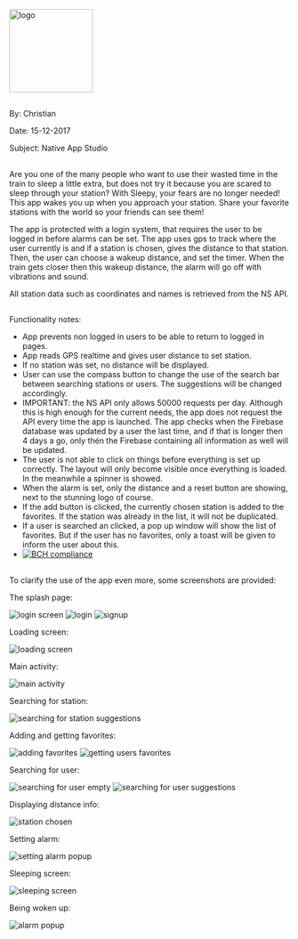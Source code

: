 <img src="https://github.com/Segouta/Sleepy/blob/master/app/src/main/res/drawable/logo.png" alt="logo" width="150" height="150"/>

##

By:       Christian

Date:     15-12-2017

Subject:  Native App Studio

##

Are you one of the many people who want to use their wasted time in the train to sleep a little extra, but does not try it because you are scared to sleep through your station?
With Sleepy, your fears are no longer needed! This app wakes you up when you approach your station. Share your favorite stations with the world so your friends can see them!

The app is protected with a login system, that requires the user to be logged in before alarms can be set. The app uses gps to track where the user currently is and if a station is chosen, gives the distance to that station.
Then, the user can choose a wakeup distance, and set the timer. When the train gets closer then this wakeup distance, the alarm will go off with vibrations and sound.

All station data such as coordinates and names is retrieved from the NS API.

##

Functionality notes:

- App prevents non logged in users to be able to return to logged in pages.
- App reads GPS realtime and gives user distance to set station.
- If no station was set, no distance will be displayed.
- User can use the compass button to change the use of the search bar between searching stations or users. The suggestions will be changed accordingly.
- IMPORTANT: the NS API only allows 50000 requests per day. Although this is high enough for the current needs, the app does not request the API every time the app is launched. The app checks when the Firebase database was updated by a user the last time, and if that is longer then 4 days a go, only thén the Firebase containing all information as well will be updated.
- The user is not able to click on things before everything is set up correctly. The layout will only become visible once everything is loaded. In the meanwhile a spinner is showed.
- When the alarm is set, only the distance and a reset button are showing, next to the stunning logo of course.
- If the add button is clicked, the currently chosen station is added to the favorites. If the station was already in the list, it will not be duplicated.
- If a user is searched an clicked, a pop up window will show the list of favorites. But if the user has no favorites, only a toast will be given to inform the user about this.
- [![BCH compliance](https://bettercodehub.com/edge/badge/Segouta/Sleepy?branch=master)](https://bettercodehub.com/)

##

To clarify the use of the app even more, some screenshots are provided:

The splash page:

![login screen](https://github.com/Segouta/Sleepy/blob/master/doc/splash.jpeg)
![login](https://github.com/Segouta/Sleepy/blob/master/doc/login.jpeg)
![signup](https://github.com/Segouta/Sleepy/blob/master/doc/signup.jpeg)

Loading screen:

![loading screen](https://github.com/Segouta/Sleepy/blob/master/doc/loading.jpeg)

Main activity:

![main activity](https://github.com/Segouta/Sleepy/blob/master/doc/mainstation.jpeg)

Searching for station:

![searching for station suggestions](https://github.com/Segouta/Sleepy/blob/master/doc/stationsuggestions.jpeg)

Adding and getting favorites:

![adding favorites](https://github.com/Segouta/Sleepy/blob/master/doc/confirmadd.jpeg)
![getting users favorites](https://github.com/Segouta/Sleepy/blob/master/doc/favoriteslist.jpeg)

Searching for user:

![searching for user empty](https://github.com/Segouta/Sleepy/blob/master/doc/mainuser.jpeg)
![searching for user suggestions](https://github.com/Segouta/Sleepy/blob/master/doc/usersuggestions.jpeg)

Displaying distance info:

![station chosen](https://github.com/Segouta/Sleepy/blob/master/doc/stationselected.jpeg)

Setting alarm:

![setting alarm popup](https://github.com/Segouta/Sleepy/blob/master/doc/summary.jpeg)

Sleeping screen:

![sleeping screen](https://github.com/Segouta/Sleepy/blob/master/doc/sleeping.jpeg)

Being woken up:

![alarm popup](https://github.com/Segouta/Sleepy/blob/master/doc/alarmdialog.jpeg)

